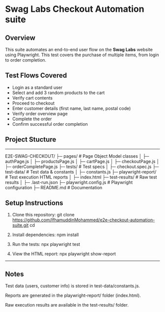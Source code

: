 # Swag Labs Checkout Automation suite

## Overview

This suite automates an end-to-end user flow on the **Swag Labs** website using Playwright.
This test covers the purchase of multiple items, from login to order completion.

## Test Flows Covered

- Login as a standard user
- Select and add 3 random products to the cart
- Verify cart contents
- Proceed to checkout
- Enter customer details (first name, last name, postal code)
- Verify order overview page
- Complete the order
- Confirm successful order completion

## Project Stucture
-------------------
E2E-SWAG-CHECKOUT/
├─ pages/                  # Page Object Model classes
│   ├─ authPage.js
│   ├─ productsPage.js
│   ├─ cartPage.js
│   ├─ checkoutPage.js
│   ├─ orderCompletePage.js
├─ tests/                  # Test specs
│   ├─ checkout.spec.js
├─ test-data/              # Test data & constants
│   ├─ constants.js
├─ playwright-report/       # Test execution HTML reports
│   ├─ index.html
├─ test-results/            # Raw test results
│   ├─ .last-run.json
├─ playwright.config.js     # Playwright configuration
├─ README.md                # Documentation


## Setup Instructions

1. Clone this repository:
   git clone <https://github.com/IfhamuddinMohammed/e2e-checkout-automation-suite.git>
   cd <e2e-swag-checkout>

2. Install dependencies:
   npm install

3. Run the tests:
   npx playwright test

4. View the HTML report:
   npx playwright show-report
---

## Notes

Test data (users, customer info) is stored in test-data/constants.js.

Reports are generated in the playwright-report/ folder (index.html).

Raw execution results are available in the test-results/ folder.
